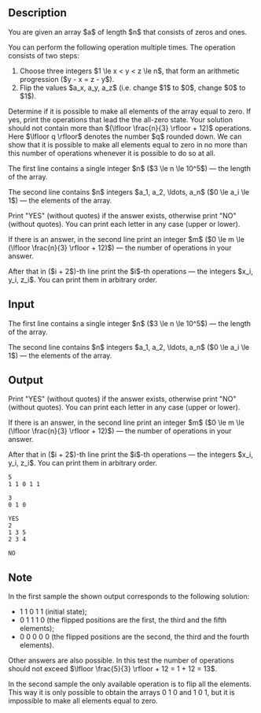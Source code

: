 ## Description

<div><p>You are given an array $a$ of length $n$ that consists of zeros and ones.</p><p>You can perform the following operation multiple times. The operation consists of two steps: </p><ol> <li> Choose three integers $1 \le x &lt; y &lt; z \le n$, that form an arithmetic progression ($y - x = z - y$). </li><li> Flip the values $a_x, a_y, a_z$ (i.e. change $1$ to $0$, change $0$ to $1$). </li></ol><p>Determine if it is possible to make all elements of the array equal to zero. If yes, print the operations that lead the the all-zero state. Your solution should not contain more than $(\lfloor \frac{n}{3} \rfloor + 12)$ operations. Here $\lfloor q \rfloor$ denotes the number $q$ rounded down. We can show that it is possible to make all elements equal to zero in no more than this number of operations whenever it is possible to do so at all.</p></div><div class="input-specification"><p>The first line contains a single integer $n$ ($3 \le n \le 10^5$) — the length of the array.</p><p>The second line contains $n$ integers $a_1, a_2, \ldots, a_n$ ($0 \le a_i \le 1$) — the elements of the array.</p></div><div class="output-specification"><p>Print "<span class="tex-font-style-tt">YES</span>" (without quotes) if the answer exists, otherwise print "<span class="tex-font-style-tt">NO</span>" (without quotes). You can print each letter in any case (upper or lower).</p><p>If there is an answer, in the second line print an integer $m$ ($0 \le m \le (\lfloor \frac{n}{3} \rfloor + 12)$) — the number of operations in your answer.</p><p>After that in ($i + 2$)-th line print the $i$-th operations&nbsp;— the integers $x_i, y_i, z_i$. You can print them in arbitrary order.</p></div>

## Input

<p>The first line contains a single integer $n$ ($3 \le n \le 10^5$) — the length of the array.</p><p>The second line contains $n$ integers $a_1, a_2, \ldots, a_n$ ($0 \le a_i \le 1$) — the elements of the array.</p>

## Output

<p>Print "<span class="tex-font-style-tt">YES</span>" (without quotes) if the answer exists, otherwise print "<span class="tex-font-style-tt">NO</span>" (without quotes). You can print each letter in any case (upper or lower).</p><p>If there is an answer, in the second line print an integer $m$ ($0 \le m \le (\lfloor \frac{n}{3} \rfloor + 12)$) — the number of operations in your answer.</p><p>After that in ($i + 2$)-th line print the $i$-th operations&nbsp;— the integers $x_i, y_i, z_i$. You can print them in arbitrary order.</p>





```input1
5
1 1 0 1 1

```




```input2
3
0 1 0

```




```output1
YES
2
1 3 5
2 3 4

```




```output2
NO

```



## Note

<p>In the first sample the shown output corresponds to the following solution: </p><ul> <li> <span class="tex-font-style-tt">1 1 0 1 1</span> (initial state); </li><li> <span class="tex-font-style-tt">0 1 1 1 0</span> (the flipped positions are the first, the third and the fifth elements); </li><li> <span class="tex-font-style-tt">0 0 0 0 0</span> (the flipped positions are the second, the third and the fourth elements). </li></ul><p>Other answers are also possible. In this test the number of operations should not exceed $\lfloor \frac{5}{3} \rfloor + 12 = 1 + 12 = 13$.</p><p>In the second sample the only available operation is to flip all the elements. This way it is only possible to obtain the arrays <span class="tex-font-style-tt">0 1 0</span> and <span class="tex-font-style-tt">1 0 1</span>, but it is impossible to make all elements equal to zero.</p>
